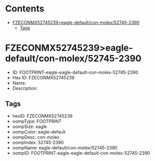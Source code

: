 



Contents
========

* [FZECONMX52745239>eagle-default/con-molex/52745-2390](#fzeconmx52745239eagle-defaultcon-molex52745-2390)
	* [Tags](#tags)

# FZECONMX52745239>eagle-default/con-molex/52745-2390

- ID: FOOTPRINT-eagle-eagle-default-con-molex-52745-2390
- Hex ID: FZECONMX52745239
- Name: 
- Description: 

## Tags

- hexID: FZECONMX52745239
- oompType: FOOTPRINT
- oompSize: eagle
- oompColor: eagle-default
- oompDesc: con-molex
- oompIndex: 52745-2390
- oompName: eagle-default/con-molex/52745-2390
- oompID: FOOTPRINT-eagle-eagle-default-con-molex-52745-2390

